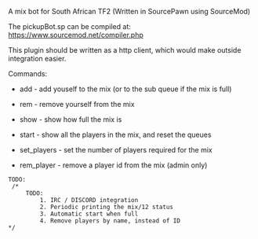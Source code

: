 A mix bot for South African TF2 (Written in SourcePawn using SourceMod)

The pickupBot.sp can be compiled at: https://www.sourcemod.net/compiler.php

This plugin should be written as a http client, which would make outside integration easier.

Commands:
* add - add youself to the mix (or to the sub queue if the mix is full)
* rem - remove yourself from the mix
* show - show how full the mix is
* start - show all the players in the mix, and reset the queues
* set_players - set the number of players required for the mix 

* rem_player - remove a player id from the mix (admin only)
```
TODO:
 /*
     TODO:
         1. IRC / DISCORD integration
         2. Periodic printing the mix/12 status
         3. Automatic start when full
         4. Remove players by name, instead of ID
*/
```

